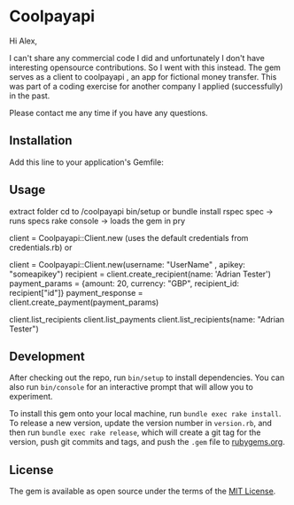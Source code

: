 # Coolpayapi

Hi Alex,

I can't share any commercial code I did and unfortunately I don't have interesting opensource contributions.
So I went with this instead. The gem serves as a client to coolpayapi , an app for fictional money transfer.
This was part of a coding exercise for another company I applied (successfully) in the past.

Please contact me any time if you have any questions.

## Installation

Add this line to your application's Gemfile:


## Usage
extract folder
cd to /coolpayapi
bin/setup or bundle install
rspec spec -> runs specs
rake console -> loads the gem in pry

client = Coolpayapi::Client.new (uses the default credentials from
 credentials.rb)
or

client = Coolpayapi::Client.new(username: "UserName" ,
 apikey: "someapikey")
recipient = client.create_recipient(name: 'Adrian Tester')
payment_params =  {amount: 20, currency: "GBP", 
recipient_id: recipient["id"]}
payment_response = client.create_payment(payment_params)

client.list_recipients
client.list_payments
client.list_recipients(name: "Adrian Tester")
## Development

After checking out the repo, run `bin/setup` to install dependencies. You can also run `bin/console` for an interactive prompt that will allow you to experiment.

To install this gem onto your local machine, run `bundle exec rake install`. To release a new version, update the version number in `version.rb`, and then run `bundle exec rake release`, which will create a git tag for the version, push git commits and tags, and push the `.gem` file to [rubygems.org](https://rubygems.org).


## License

The gem is available as open source under the terms of the [MIT License](http://opensource.org/licenses/MIT).

